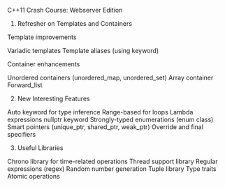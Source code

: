 C++11 Crash Course: Webserver Edition
1. Refresher on Templates and Containers

Template improvements

Variadic templates
Template aliases (using keyword)

Container enhancements

Unordered containers (unordered_map, unordered_set)
Array container
Forward_list

2. New Interesting Features

Auto keyword for type inference
Range-based for loops
Lambda expressions
nullptr keyword
Strongly-typed enumerations (enum class)
Smart pointers (unique_ptr, shared_ptr, weak_ptr)
Override and final specifiers

3. Useful Libraries

Chrono library for time-related operations
Thread support library
Regular expressions (regex)
Random number generation
Tuple library
Type traits
Atomic operations
